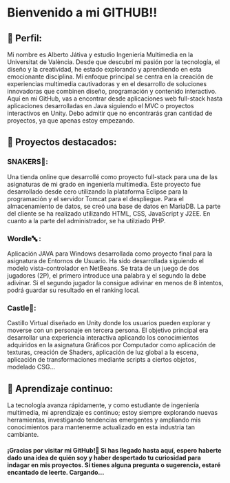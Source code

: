 # Bienvenido a mi GITHUB!!


## 📌 Perfil:

Mi nombre es Alberto Játiva y estudio Ingeniería Multimedia en la Universitat de València. Desde que descubrí mi pasión por la tecnología, el diseño y la creatividad, he estado explorando y aprendiendo en esta emocionante disciplina. Mi enfoque principal se centra en la creación de experiencias multimedia cautivadoras y en el desarrollo de soluciones innovadoras que combinen diseño, programación y contenido interactivo.
Aquí en mi GitHub, vas a encontrar desde aplicaciones web full-stack  hasta aplicaciones desarrolladas en Java siguiendo el MVC o proyectos interactivos en Unity. 
Debo admitir que no encontrarás gran cantidad de proyectos, ya que apenas estoy empezando.


## 🚀 Proyectos destacados:

### SNAKERS🐍: 
Una tienda online que desarrollé como proyecto full-stack para una de las asignaturas de mi grado en ingeniería multimedia. Este proyecto fue desarrollado desde cero utilizando la plataforma Eclipse para la programación y el servidor Tomcat para el despliegue. Para el almacenamiento de datos, se creó una base de datos en MariaDB. La parte del cliente se ha realizado utilizando HTML, CSS, JavaScript y J2EE. En cuanto a la parte del administrador, se ha utilziado PHP.

### Wordle🔤 : 
Aplicación JAVA para Windows desarrollada como proyecto final para la asignatura de Entornos de Usuario. Ha sido desarrollada siguiendo el modelo vista-controlador en NetBeans. Se trata de un juego de dos jugadores (2P), el primero introduce una palabra y el segundo la debe adivinar. Si el segundo jugador la consigue adivinar en menos de 8 intentos, podrá guardar su resultado en el ranking local.

### Castle🏰: 
Castillo Virtual diseñado en Unity donde los usuarios pueden explorar y moverse con un personaje en tercera persona. El objetivo principal era desarrollar una experiencia interactiva aplicando los conocimientos adquiridos en la asignatura Gráficos por Computador como aplicación de texturas, creación de Shaders, aplicación de luz global a la escena, aplicación de transformaciones mediante scripts a ciertos objetos, modelado CSG...


## 🌱 Aprendizaje continuo:

La tecnología avanza rápidamente, y como estudiante de ingeniería multimedia, mi aprendizaje es continuo; estoy siempre explorando nuevas herramientas, investigando tendencias emergentes y ampliando mis conocimientos para mantenerme actualizado en esta industria tan cambiante.


#### ¡Gracias por visitar mi GitHub!🤍 Si has llegado hasta aquí, espero haberte dado una idea de quién soy y haber despertado tu curiosidad para indagar en mis proyectos. Si tienes alguna pregunta o sugerencia, estaré encantado de leerte. Cargando...

<!--
**aljanue/aljanue** is a ✨ _special_ ✨ repository because its `README.md` (this file) appears on your GitHub profile.

Here are some ideas to get you started:

- 🔭 I’m currently working on ...
- 🌱 I’m currently learning ...
- 👯 I’m looking to collaborate on ...
- 🤔 I’m looking for help with ...
- 💬 Ask me about ...
- 📫 How to reach me: ...
- 😄 Pronouns: ...
- ⚡ Fun fact: ...
-->
